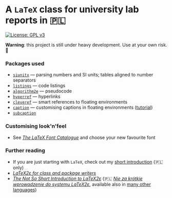 #  A `LaTeX` class for university lab reports in 🇵🇱

[![License: GPL v3](https://img.shields.io/badge/License-GPL%20v3-blue.svg)](https://www.gnu.org/licenses/gpl-3.0)

**Warning**: this project is still under heavy development. Use at your own risk. 🚧

### Packages used
- [`siunitx`](https://ctan.org/pkg/siunitx) — parsing numbers and SI units; tables aligned to number separators
- [`listings`](https://ctan.org/pkg/listings) — code listings
- [`algorithm2e`](https://www.ctan.org/pkg/algorithm2e) — pseudocode
- [`hyperref`](https://ctan.org/pkg/hyperref) — hyperlinks
- [`cleveref`](https://ctan.org/pkg/cleveref) — smart references to floating environments
- [`caption`](https://www.ctan.org/pkg/caption) — customising captions in floating environments ([tutorial](http://www.peteryu.ca/tutorials/publishing/latex_captions))
- [`subcaption`](https://ctan.org/pkg/subcaption)


### Customising look'n'feel
- See [_The LaTeX Font Catalogue_](http://www.tug.dk/FontCatalogue/mathfonts.html) and choose your new favourite font


### Further reading
- If you are just starting with `LaTeX`, check out my [short introduction](https://github.com/makacz/latex-basics) (🇵🇱 only)
- [_LaTeX2ε for class and package writers_](https://ctan.org/pkg/clsguide)
- [_The Not So Short Introduction to LaTeX2ε_](ftp://ftp.gust.org.pl/TeX/info/lshort/english/lshort.pdf)
(🇵🇱 [_Nie za krótkie wprowadzenie do systemu LaTeX2ε_](http://piotrkosoft.net/pub/mirrors/CTAN/info/lshort/polish/lshort2e.pdf), available also in [many other languages](https://ctan.org/tex-archive/info/lshort))
